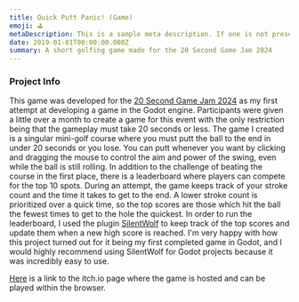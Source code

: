 ```yaml
---
title: Quick Putt Panic! (Game)
emoji: ⛳
metaDescription: This is a sample meta description. If one is not present in your page/project's front matter, the default metadata.desciption will be used instead.
date: 2019-01-01T00:00:00.000Z
summary: A short golfing game made for the 20 Second Game Jam 2024
---
```


### Project Info

This game was developed for the [20 Second Game Jam 2024](https://itch.io/jam/20-second-game-jam-2024) as my first attempt at developing a game in the Godot engine. Participants were given a little over a month to create a game for this event with the only restriction being that the gameplay must take 20 seconds or less. The game I created is a singular mini-golf course where you must putt the ball to the end in under 20 seconds or you lose. You can putt whenever you want by clicking and dragging the mouse to control the aim and power of the swing, even while the ball is still rolling. In addition to the challenge of beating the course in the first place, there is a leaderboard where players can compete for the top 10 spots. During an attempt, the game keeps track of your stroke count and the time it takes to get to the end. A lower stroke count is prioritized over a quick time, so the top scores are those which hit the ball the fewest times to get to the hole the quickest. In order to run the leaderboard, I used the plugin [SilentWolf](https://silentwolf.com/) to keep track of the top scores and update them when a new high score is reached. I'm very happy with how this project turned out for it being my first completed game in Godot, and I would highly recommend using SilentWolf for Godot projects because it was incredibly easy to use.

[Here](https://okz.itch.io/quick-putt-panic) is a link to the itch\.io page where the game is hosted and can be played within the browser.
